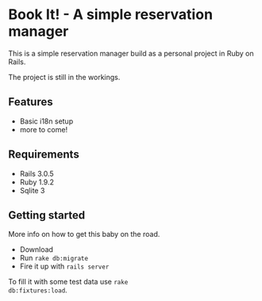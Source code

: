 # Book It! - A simple reservation manager

This is a simple reservation manager build as a personal project in Ruby on Rails.

The project is still in the workings.

## Features

* Basic i18n setup
* more to come!

## Requirements

* Rails 3.0.5
* Ruby 1.9.2
* Sqlite 3

## Getting started

More info on how to get this baby on the road.

* Download
* Run <code>rake db:migrate</code>
* Fire it up with <code>rails server</code>

To fill it with some test data use <code>rake db:fixtures:load</code>.

